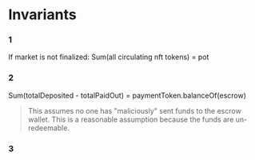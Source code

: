 # Invariants

### 1
If market is not finalized: Sum(all circulating nft tokens) = pot

### 2
Sum(totalDeposited - totalPaidOut) = paymentToken.balanceOf(escrow)

> This assumes no one has "maliciously" sent funds to the escrow wallet. This is a reasonable assumption because 
the funds are un-redeemable.

### 3 
